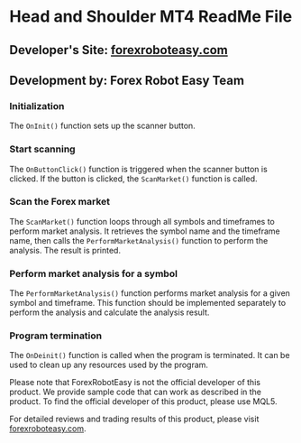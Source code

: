 # Head and Shoulder MT4 ReadMe File

## Developer's Site: [forexroboteasy.com](https://forexroboteasy.com)
## Development by: Forex Robot Easy Team

### Initialization
The `OnInit()` function sets up the scanner button.

### Start scanning
The `OnButtonClick()` function is triggered when the scanner button is clicked. If the button is clicked, the `ScanMarket()` function is called.

### Scan the Forex market
The `ScanMarket()` function loops through all symbols and timeframes to perform market analysis. It retrieves the symbol name and the timeframe name, then calls the `PerformMarketAnalysis()` function to perform the analysis. The result is printed.

### Perform market analysis for a symbol
The `PerformMarketAnalysis()` function performs market analysis for a given symbol and timeframe. This function should be implemented separately to perform the analysis and calculate the analysis result.

### Program termination
The `OnDeinit()` function is called when the program is terminated. It can be used to clean up any resources used by the program.

Please note that ForexRobotEasy is not the official developer of this product. We provide sample code that can work as described in the product. To find the official developer of this product, please use MQL5.

For detailed reviews and trading results of this product, please visit [forexroboteasy.com](https://forexroboteasy.com/forex-robot-review/head-and-shoulder-mt4-review-instant-forex-scan-solution/).
